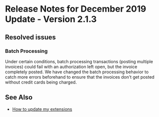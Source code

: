 # Release Notes for December 2019 Update - Version 2.1.3

## Resolved issues

### Batch Processing

Under certain conditions, batch processing transactions (posting multiple invoices) could fail with an authorization left open, but the invoice completely posted. We have changed the batch processing behavior to catch more errors beforehand to ensure that the invoices don't get posted without credit cards being charged.

## See Also

- [How to update my extensions](../faq-index.md#i-want-to-update-my-version-of-nav-x-credit-card)
